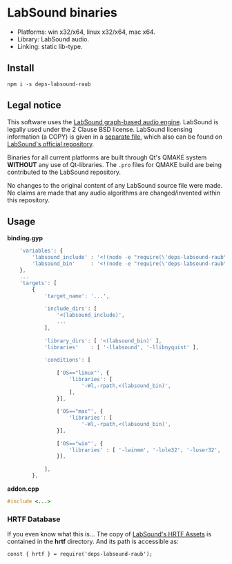 # LabSound binaries

* Platforms: win x32/x64, linux x32/x64, mac x64.
* Library: LabSound audio.
* Linking: static lib-type.


## Install

`npm i -s deps-labsound-raub`


## Legal notice

This software uses the [LabSound graph-based audio engine](https://github.com/LabSound/LabSound).
LabSound is legally used under the 2 Clause BSD license.
LabSound licensing information (a COPY) is given in a [separate file](/LABSOUND_BSD),
which also can be found on
[LabSound's official repository](https://github.com/LabSound/LabSound/blob/master/LICENSE).

Binaries for all current platforms are built through Qt's QMAKE system **WITHOUT** any use of
Qt-libraries. The `.pro` files for QMAKE build are being contributed to the LabSound repository.

No changes to the original content of any LabSound source file were made. No claims are made that
any audio algorithms are changed/invented within this repository.


## Usage

**binding.gyp**

```javascript
	'variables': {
		'labsound_include' : '<!(node -e "require(\'deps-labsound-raub\').include()")',
		'labsound_bin'     : '<!(node -e "require(\'deps-labsound-raub\').bin()")',
	},
	...
	'targets': [
		{
			'target_name': '...',
			
			'include_dirs': [
				'<(labsound_include)',
				...
			],
			
			'library_dirs': [ '<(labsound_bin)' ],
			'libraries'    : [ '-llabsound', '-llibnyquist' ],
			
			'conditions': [
				
				['OS=="linux"', {
					'libraries': [
						'-Wl,-rpath,<(labsound_bin)',
					],
				}],
				
				['OS=="mac"', {
					'libraries': [
						'-Wl,-rpath,<(labsound_bin)',
				}],
				
				['OS=="win"', {
					'libraries' : [ '-lwinmm', '-lole32', '-luser32', '-lgdi32' ],
				}],
				
			],
		},
```


**addon.cpp**

```cpp
#include <...>
```


### HRTF Database

If you even know what this is... The copy of
[LabSound's HRTF Assets](https://github.com/LabSound/LabSound/tree/master/assets/hrtf)
is contained in the **hrtf** directory. And its path is accessible as:

```
const { hrtf } = require('deps-labsound-raub');
```
